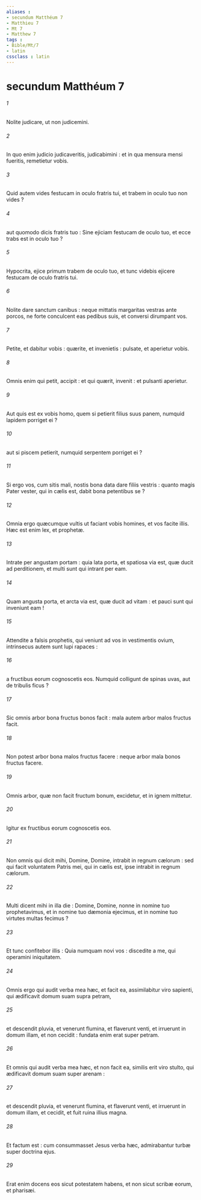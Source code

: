 ```yaml
---
aliases : 
- secundum Matthéum 7
- Matthieu 7
- Mt 7
- Matthew 7
tags : 
- Bible/Mt/7
- latin
cssclass : latin
---
```


# secundum Matthéum 7

###### 1
Nolite judicare, ut non judicemini.
###### 2
In quo enim judicio judicaveritis, judicabimini : et in qua mensura mensi fueritis, remetietur vobis.
###### 3
Quid autem vides festucam in oculo fratris tui, et trabem in oculo tuo non vides ?
###### 4
aut quomodo dicis fratris tuo : Sine ejiciam festucam de oculo tuo, et ecce trabs est in oculo tuo ?
###### 5
Hypocrita, ejice primum trabem de oculo tuo, et tunc videbis ejicere festucam de oculo fratris tui.
###### 6
Nolite dare sanctum canibus : neque mittatis margaritas vestras ante porcos, ne forte conculcent eas pedibus suis, et conversi dirumpant vos.
###### 7
Petite, et dabitur vobis : quærite, et invenietis : pulsate, et aperietur vobis.
###### 8
Omnis enim qui petit, accipit : et qui quærit, invenit : et pulsanti aperietur.
###### 9
Aut quis est ex vobis homo, quem si petierit filius suus panem, numquid lapidem porriget ei ?
###### 10
aut si piscem petierit, numquid serpentem porriget ei ?
###### 11
Si ergo vos, cum sitis mali, nostis bona data dare filiis vestris : quanto magis Pater vester, qui in cælis est, dabit bona petentibus se ?
###### 12
Omnia ergo quæcumque vultis ut faciant vobis homines, et vos facite illis. Hæc est enim lex, et prophetæ.
###### 13
Intrate per angustam portam : quia lata porta, et spatiosa via est, quæ ducit ad perditionem, et multi sunt qui intrant per eam.
###### 14
Quam angusta porta, et arcta via est, quæ ducit ad vitam : et pauci sunt qui inveniunt eam !
###### 15
Attendite a falsis prophetis, qui veniunt ad vos in vestimentis ovium, intrinsecus autem sunt lupi rapaces :
###### 16
a fructibus eorum cognoscetis eos. Numquid colligunt de spinas uvas, aut de tribulis ficus ?
###### 17
Sic omnis arbor bona fructus bonos facit : mala autem arbor malos fructus facit.
###### 18
Non potest arbor bona malos fructus facere : neque arbor mala bonos fructus facere.
###### 19
Omnis arbor, quæ non facit fructum bonum, excidetur, et in ignem mittetur.
###### 20
Igitur ex fructibus eorum cognoscetis eos.
###### 21
Non omnis qui dicit mihi, Domine, Domine, intrabit in regnum cælorum : sed qui facit voluntatem Patris mei, qui in cælis est, ipse intrabit in regnum cælorum.
###### 22
Multi dicent mihi in illa die : Domine, Domine, nonne in nomine tuo prophetavimus, et in nomine tuo dæmonia ejecimus, et in nomine tuo virtutes multas fecimus ?
###### 23
Et tunc confitebor illis : Quia numquam novi vos : discedite a me, qui operamini iniquitatem.
###### 24
Omnis ergo qui audit verba mea hæc, et facit ea, assimilabitur viro sapienti, qui ædificavit domum suam supra petram,
###### 25
et descendit pluvia, et venerunt flumina, et flaverunt venti, et irruerunt in domum illam, et non cecidit : fundata enim erat super petram.
###### 26
Et omnis qui audit verba mea hæc, et non facit ea, similis erit viro stulto, qui ædificavit domum suam super arenam :
###### 27
et descendit pluvia, et venerunt flumina, et flaverunt venti, et irruerunt in domum illam, et cecidit, et fuit ruina illius magna.
###### 28
Et factum est : cum consummasset Jesus verba hæc, admirabantur turbæ super doctrina ejus.
###### 29
Erat enim docens eos sicut potestatem habens, et non sicut scribæ eorum, et pharisæi.
